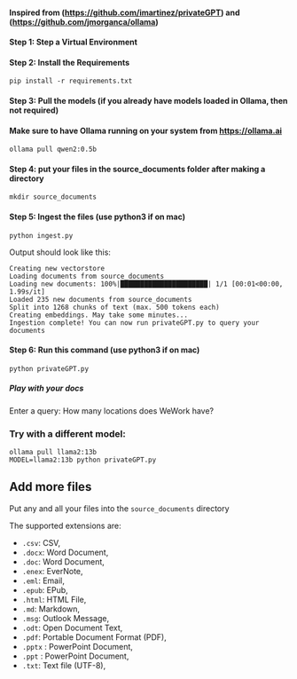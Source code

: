 #### Inspired from (https://github.com/imartinez/privateGPT) and (https://github.com/jmorganca/ollama)

#### Step 1: Step a Virtual Environment

#### Step 2: Install the Requirements
```
pip install -r requirements.txt
```

#### Step 3: Pull the models (if you already have models loaded in Ollama, then not required)
#### Make sure to have Ollama running on your system from https://ollama.ai
```
ollama pull qwen2:0.5b
```

#### Step 4: put your files in the source_documents folder after making a directory
```
mkdir source_documents
```

#### Step 5: Ingest the files (use python3 if on mac)
```
python ingest.py
```

Output should look like this:
```shell
Creating new vectorstore
Loading documents from source_documents
Loading new documents: 100%|██████████████████████| 1/1 [00:01<00:00,  1.99s/it]
Loaded 235 new documents from source_documents
Split into 1268 chunks of text (max. 500 tokens each)
Creating embeddings. May take some minutes...
Ingestion complete! You can now run privateGPT.py to query your documents
```

#### Step 6: Run this command (use python3 if on mac)
```
python privateGPT.py
```

##### Play with your docs
Enter a query: How many locations does WeWork have?


### Try with a different model:
```
ollama pull llama2:13b
MODEL=llama2:13b python privateGPT.py
```

## Add more files

Put any and all your files into the `source_documents` directory

The supported extensions are:

- `.csv`: CSV,
- `.docx`: Word Document,
- `.doc`: Word Document,
- `.enex`: EverNote,
- `.eml`: Email,
- `.epub`: EPub,
- `.html`: HTML File,
- `.md`: Markdown,
- `.msg`: Outlook Message,
- `.odt`: Open Document Text,
- `.pdf`: Portable Document Format (PDF),
- `.pptx` : PowerPoint Document,
- `.ppt` : PowerPoint Document,
- `.txt`: Text file (UTF-8),
